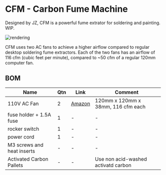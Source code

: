 # CFM - Carbon Fume Machine

Designed by JZ, CFM is a powerful fume extrator for soldering and painting.
WIP.

![rendering](renderings/gif.gif)

CFM uses two AC fans to achieve a higher airflow compared to regular desktop soldering fume extractors.
Each of the two fans has an airflow of 116 cfm (cubic feet per minute), compared to ~50 cfm of a regular 120mm computer fan.

## BOM
|Name | Qtn | Link | Comment|
| --- | --- | --- | --- |
| 110V AC Fan | 2 | [Amazon](https://www.amazon.com/dp/B0B347THHY?ref=ppx_yo2ov_dt_b_product_details&th=1) | 120mm x 120mm x 38mm, 116 cfm each |
| fuse holder + 1.5A fuse | 1 | - | - |
| rocker switch | 1 | - | - |
| power cord | 1 | - | - |
| M3 screws and heat inserts| - | - | - |
| Activated Carbon Pallets | - | - | Use non acid-washed activatd carbon |